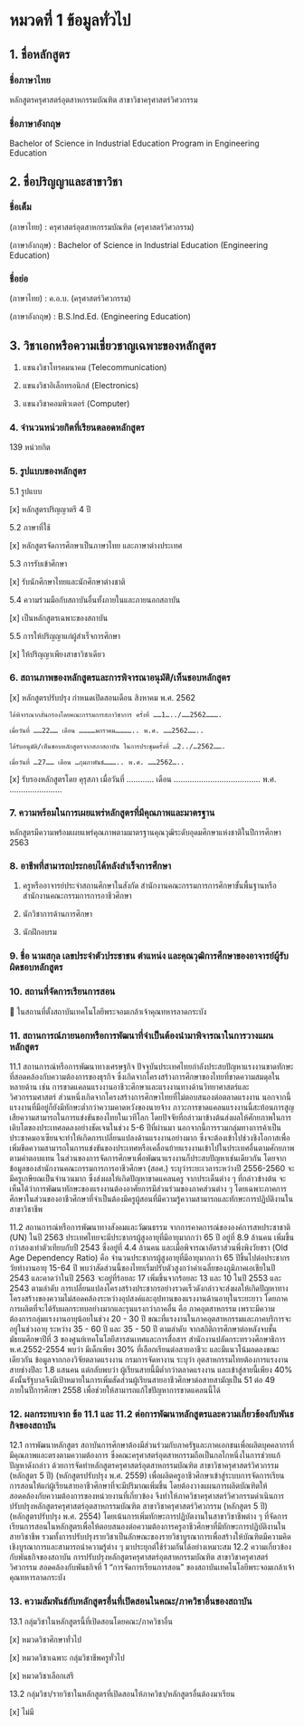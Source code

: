 # หมวดที่ 1 ข้อมูลทั่วไป

## 1. ชื่อหลักสูตร

### ชื่อภาษาไทย	

หลักสูตรครุศาสตร์อุตสาหกรรมบัณฑิต สาขาวิชาครุศาสตร์วิศวกรรม

### ชื่อภาษาอังกฤษ	

Bachelor of Science in Industrial Education Program in
		Engineering Education

## 2. ชื่อปริญญาและสาขาวิชา

### ชื่อเต็ม	

(ภาษาไทย)	: 	ครุศาสตร์อุตสาหกรรมบัณฑิต (ครุศาสตร์วิศวกรรม)

(ภาษาอังกฤษ)	: 	Bachelor of Science in Industrial Education (Engineering Education)

###	ชื่อย่อ	

(ภาษาไทย)	:	ค.อ.บ. (ครุศาสตร์วิศวกรรม)

(ภาษาอังกฤษ)	:	B.S.Ind.Ed. (Engineering Education)

## 3. วิชาเอกหรือความเชี่ยวชาญเฉพาะของหลักสูตร

1. แขนงวิชาโทรคมนาคม (Telecommunication)

2. แขนงวิชาอิเล็กทรอนิกส์ (Electronics)

3. แขนงวิชาคอมพิวเตอร์ (Computer)

### 4. จํานวนหน่วยกิตที่เรียนตลอดหลักสูตร
139 หน่วยกิต

### 5. รูปแบบของหลักสูตร

5.1 รูปแบบ

[x] หลักสูตรปริญญาตรี 4 ปี

5.2 ภาษาที่ใช้

[x] หลักสูตรจัดการศึกษาเป็นภาษาไทย และภาษาต่างประเทศ

5.3 การรับเข้าศึกษา

[x] รับนักศึกษาไทยและนักศึกษาต่างชาติ

5.4 ความร่วมมือกับสถาบันอื่นทั้งภายในและภายนอกสถาบัน

[x] เป็นหลักสูตรเฉพาะของสถาบัน

5.5 การให้ปริญญาแก่ผู้สำเร็จการศึกษา

[x] ให้ปริญญาเพียงสาขาวิชาเดียว

### 6. สถานภาพของหลักสูตรและการพิจารณาอนุมัติ/เห็นชอบหลักสูตร

[x] หลักสูตรปรับปรุง กำหนดเปิดสอนเดือน   สิงหาคม  พ.ศ. 2562  
```
ได้พิจารณากลั่นกรองโดยคณะกรรมการสภาวิชาการ ครั้งที่ ……1…../……2562……….

เมื่อวันที่ ……22…… เดือน …………มกราคม………….. พ.ศ. ……2562……..

ได้รับอนุมัติ/เห็นชอบหลักสูตรจากสภาสถาบัน ในการประชุมครั้งที่ …2../…2562…….

เมื่อวันที่ …27…… เดือน …กุมภาพันธ์……….. พ.ศ. ……2562…..
```
[x] รับรองหลักสูตรโดย คุรุสภา
	เมื่อวันที่ ………… เดือน ……………………………….. พ.ศ. …………………..

### 7. ความพร้อมในการเผยแพร่หลักสูตรที่มีคุณภาพและมาตรฐาน
หลักสูตรมีความพร้อมเผยแพร่คุณภาพตามมาตรฐานคุณวุฒิระดับอุดมศึกษาแห่งชาติในปีการศึกษา 2563

### 8. อาชีพที่สามารถประกอบได้หลังสําเร็จการศึกษา
1. ครูหรืออาจารย์ประจำสถานศึกษาในสังกัด สำนักงานคณะกรรมการการศึกษาขั้นพื้นฐานหรือสำนักงานคณะกรรมการการอาชีวศึกษา

2. นักวิชาการด้านการศึกษา

3. นักฝึกอบรม


### 9. ชื่อ นามสกุล เลขประจําตัวประชาชน ตำแหน่ง และคุณวุฒิการศึกษาของอาจารย์ผู้รับผิดชอบหลักสูตร


### 10. สถานที่จัดการเรียนการสอน
 ในสถานที่ตั้งสถาบันเทคโนโลยีพระจอมเกล้าเจ้าคุณทหารลาดกระบัง

### 11. สถานการณ์ภายนอกหรือการพัฒนาที่จําเป็นต้องนํามาพิจารณาในการวางแผนหลักสูตร

11.1 สถานการณ์หรือการพัฒนาทางเศรษฐกิจ ปัจจุบันประเทศไทยกำลังประสบปัญหาแรงงานขาดทักษะที่สอดคล้องกับความต้องการของธุรกิจ ซึ่งเกิดจากโครงสร้างการศึกษาของไทยที่ขาดความสมดุลในหลายด้าน เช่น การขาดแคลนแรงงานอาชีวะศึกษาและแรงงานทางด้านวิทยาศาสตร์และวิศวกรรมศาสตร์ ส่วนหนึ่งเกิดจากโครงสร้างการศึกษาไทยที่ไม่ตอบสนองต่อตลาดแรงงาน นอกจากนี้แรงงานที่มีอยู่ก็ยังมีทักษะต่ำกว่าความคาดหวังของนายจ้าง ภาวะการขาดแคลนแรงงานนี้สะท้อนการสูญเสียความสามารถในการแข่งขันของไทยในเวทีโลก โดยปัจจัยที่กล่าวมาข้างต้นส่งผลให้ศักยภาพในการเติบโตของประเทศลดลงอย่างชัดเจนในช่วง 5-6 ปีที่ผ่านมา นอกจากนี้การรวมกลุ่มทางการค้าเป็นประชาคมอาเซียนจะทําให้เกิดการเปลี่ยนแปลงด้านแรงงานอย่างมาก ซึ่งจะต้องเข้าไปช่วงชิงโอกาสเพื่อเพิ่มขีดความสามารถในการแข่งขันของประเทศหรือเคลื่อนย้ายแรงงานเข้าไปในประเทศอื่นตามศักยภาพ ตามค่าตอบแทน
ในส่วนของการจัดการศึกษาเพื่อพัฒนาแรงงานก็ประสบปัญหาเช่นเดียวกัน โดยจากข้อมูลของสำนักงานคณะกรรมการการอาชีวศึกษา (สอศ.) ระบุว่าระยะเวลาระหว่างปี 2556-2560 จะมีครูเกษียณเป็นจำนวนมาก ซึ่งส่งผลให้เกิดปัญหาขาดแคลนครู
จากประเด็นต่าง ๆ ที่กล่าวข้างต้น จะเห็นได้ว่าการพัฒนาทักษะของแรงงานต้องอาศัยการมีส่วนร่วมของภาคส่วนต่าง ๆ โดยเฉพาะภาคการศึกษาในส่วนของอาชีวศึกษาที่จำเป็นต้องมีครูผู้สอนที่มีความรู้ความสามารถและทักษะการปฏิบัติงานในสาขาวิชาชีพ

11.2 สถานการณ์หรือการพัฒนาทางสังคมและวัฒนธรรม
จากการคาดการณ์ขององค์การสหประชาชาติ (UN) ในปี 2563 ประเทศไทยจะมีประชากรผู้สูงอายุที่มีอายุมากกว่า 65 ปี อยู่ที่ 8.9 ล้านคน เพิ่มขึ้นกว่าสองเท่าตัวเทียบกับปี 2543 ซึ่งอยู่ที่ 4.4 ล้านคน และเมื่อพิจารณาอัตราส่วนพึ่งพิงวัยชรา (Old Age Dependency Ratio) คือ จํานวนประชากรผู้สูงอายุที่มีอายุมากกว่า 65 ปีขึ้นไปต่อประชากรวัยทํางานอายุ 15-64 ปี พบว่าสัดส่วนนี้ของไทยเริ่มปรับตัวสูงกว่าค่าเฉลี่ยของภูมิภาคเอเชียในปี 2543 และคาดว่าในปี 2563 จะอยู่ที่ร้อยละ 17 เพิ่มขึ้นจากร้อยละ 13 และ 10 ในปี 2553 และ 2543 ตามลําดับ
การเปลี่ยนแปลงโครงสร้างประชากรอย่างรวดเร็วดังกล่าวจะส่งผลให้เกิดปัญหาทางโครงสร้างของความไม่สอดคล้องระหว่างอุปสงค์และอุปทานของแรงงานด้านอายุในระยะยาว โดยภาคการผลิตที่จะได้รับผลกระทบอย่างมากและรุนแรงกว่าภาคอื่น คือ ภาคอุตสาหกรรม เพราะมีความต้องการกลุ่มแรงงานอายุน้อยในช่วง 20 - 30 ปี ขณะที่แรงงานในภาคอุตสาหกรรมและภาคบริการจะอยู่ในช่วงอายุ ระหว่าง 35 - 60 ปี และ 35 - 50 ปี ตามลําดับ
จากสถิติการศึกษาต่อหลังจบชั้นมัธยมศึกษาปีที่ 3 ของศูนย์เทคโนโลยีสารสนเทศและการสื่อสาร สำนักงานปลัดกระทรวงศึกษาธิการ พ.ศ.2552-2554 พบว่า มีเด็กเพียง 30% ที่เลือกเรียนต่อสายอาชีวะ และมีแนวโน้มลดลงขณะเดียวกัน ข้อมูลจากกองวิจัยตลาดแรงงาน กรมการจัดหางาน ระบุว่า อุตสาหกรรมไทยต้องการแรงงานสายช่างปีละ 1.8 แสนคน แต่กลับพบว่า ผู้เรียนสายนี้มีต่ำกว่าตลาดแรงงาน และเข้าสู่สายนี้เพียง 40% ดังนั้นรัฐบาลจึงมีเป้าหมายในการเพิ่มสัดส่วนผู้เรียนสายอาชีวศึกษาต่อสายสามัญเป็น 51 ต่อ 49 ภายในปีการศึกษา 2558 เพื่อช่วยให้สามารถแก้ไขปัญหาการขาดแคลนนี้ได้

### 12. ผลกระทบจาก ข้อ 11.1 และ 11.2 ต่อการพัฒนาหลักสูตรและความเกี่ยวข้องกับพันธกิจของสถาบัน
12.1 การพัฒนาหลักสูตร
สถาบันการศึกษาต้องมีส่วนร่วมกับภาครัฐและภาคเอกชนเพื่อผลิตบุคคลากรที่มีคุณภาพและตรงตามความต้องการ ซึ่งคณะครุศาสตร์อุตสาหกรรมถือเป็นกลไกหนึ่งในการช่วยแก้ปัญหาดังกล่าว ด้วยการจัดทำหลักสูตรครุศาสตร์อุตสาหกรรมบัณฑิต สาขาวิชาครุศาสตร์วิศวกรรม (หลักสูตร 5 ปี) (หลักสูตรปรับปรุง พ.ศ. 2559) เพื่อผลิตครูอาชีวศึกษาเข้าสู่ระบบการจัดการเรียนการสอนให้แก่ผู้เรียนสายอาชีวศึกษาที่จะมีปริมาณเพิ่มขึ้น โดยต้องวางแผนการผลิตบัณฑิตให้สอดคล้องกับความต้องการของหน่วยงานที่เกี่ยวข้อง จึงทำให้ภาควิชาครุศาสตร์วิศวกรรมดำเนินการปรับปรุงหลักสูตรครุศาสตร์อุตสาหกรรมบัณฑิต สาขาวิชาครุศาสตร์วิศวกรรม (หลักสูตร 5 ปี) (หลักสูตรปรับปรุง พ.ศ. 2554) โดยเน้นการเพิ่มทักษะการปฏิบัตงานในสาขาวิชาชีพต่าง ๆ ที่จัดการเรียนการสอนในหลักสูตรเพื่อให้ตอบสนองต่อความต้องการครูอาชีวศึกษาที่มีทักษะการปฏิบัติงานในสายวิชาชีพ รวมทั้งการปรับปรุงรายวิชาเป็นลักษณะของรายวิชาบูรณาการเพื่อสร้างให้บัณฑิตมีความคิดเชิงบูรณาการและสามารถนำความรู้ต่าง ๆ มาประยุกต์ใช้ร่วมกันได้อย่างเหมาะสม
12.2 ความเกี่ยวข้องกับพันธกิจของสถาบัน
การปรับปรุงหลักสูตรครุศาสตร์อุตสาหกรรมบัณฑิต สาขาวิชาครุศาสตร์วิศวกรรม สอดคล้องกับพันธกิจที่ 1 “การจัดการเรียนการสอน” ของสถาบันเทคโนโลยีพระจอมเกล้าเจ้าคุณทหารลาดกระบัง

### 13. ความสัมพันธ์กับหลักสูตรอื่นที่เปิดสอนในคณะ/ภาควิชาอื่นของสถาบัน

13.1 กลุ่มวิชาในหลักสูตรนี้ที่เปิดสอนโดยคณะ/ภาควิชาอื่น

[x] หมวดวิชาศึกษาทั่วไป

[x] หมวดวิชาเฉพาะ กลุ่มวิชาชีพครูทั่วไป

[x] หมวดวิชาเลือกเสรี

13.2 กลุ่มวิชา/รายวิชาในหลักสูตรที่เปิดสอนให้ภาควิชา/หลักสูตรอื่นต้องมาเรียน

[x] ไม่มี

